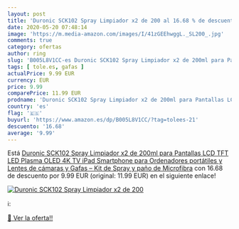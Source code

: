 ```yaml
---
layout: post
title: 'Duronic SCK102 Spray Limpiador x2 de 200 al 16.68 % de descuento'
date: 2020-05-20 07:48:14
image: 'https://m.media-amazon.com/images/I/41zGEEhwggL._SL200_.jpg'
comments: true
category: ofertas
author: ring
slug: 'B005L8V1CC-es Duronic SCK102 Spray Limpiador x2 de 200ml para Pantallas...'
tags: [ tole.es, gafas ]
actualPrice: 9.99 EUR
currency: EUR
price: 9.99
comparePrice: 11.99 EUR
prodname: 'Duronic SCK102 Spray Limpiador x2 de 200ml para Pantallas LCD TFT LED Plasma OLED 4K TV iPad Smartphone para Ordenadores portátiles y Lentes de cámaras y Gafas – Kit de Spray y paño de Microfibra'
country: 'es'
flag: '🇪🇸'
buyurl: 'https://www.amazon.es/dp/B005L8V1CC/?tag=tolees-21'
descuento: '16.68'
average: '9.99'
---
```


Está [Duronic SCK102 Spray Limpiador x2 de 200ml para Pantallas LCD TFT LED Plasma OLED 4K TV iPad Smartphone para Ordenadores portátiles y Lentes de cámaras y Gafas – Kit de Spray y paño de Microfibra](https://www.amazon.es/dp/B005L8V1CC/?tag=tolees-21) con 16.68 de descuento por 9.99 EUR (original: 11.99 EUR) en el siguiente enlace!

[![Duronic SCK102 Spray Limpiador x2 de 200](https://m.media-amazon.com/images/I/41zGEEhwggL._SL200_.jpg)](https://www.amazon.es/dp/B005L8V1CC/?tag=tolees-21)

ℹ️:


[🛒 Ver la oferta!!](https://www.amazon.es/dp/B005L8V1CC/?tag=tolees-21)
